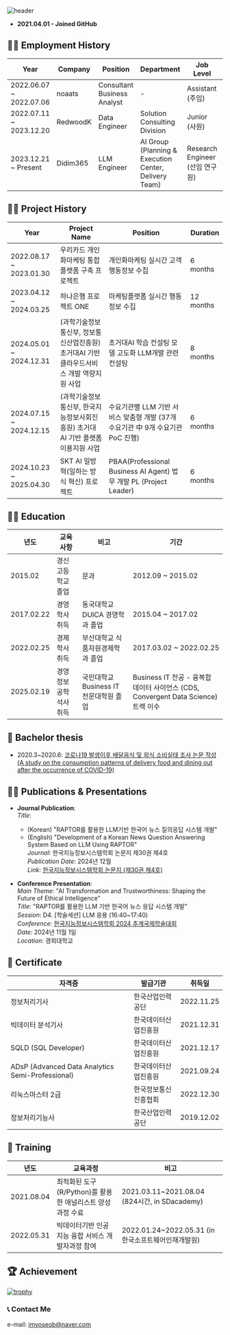 ![header](https://capsule-render.vercel.app/api?type=waving&reversal=True&color=gradient&text=%20Yun%20Yoseob%20&height=200&section=header&fontSize=50&fontAlign=75&fontAlignY=45)

- **2021.04.01 - Joined GitHub**

## 👨‍💼 Employment History

| Year   |  Company   |  Position   | Department | Job Level | Duration | Remarks | 
|---|---|---|---|---|---|:---:|
| 2022.06.07 ~ 2022.07.06 | noaats | Consultant Business Analyst | - | Assistant (주임)  | 1 month | - |
| 2022.07.11 ~ 2023.12.20 | RedwoodK | Data Engineer | Solution Consulting Division | Junior (사원) | 17 months | - |
| 2023.12.21 ~ Present | Didim365 | LLM Engineer | AI Group (Planning & Execution Center, Delivery Team) | Research Engineer (선임 연구원) | Ongoing | [Didim365-RedwoodK 인수 합병으로 인한 소속 변경](https://www.didim365.com/press/%EB%94%94%EB%94%A4365-%EB%A0%88%EB%93%9C%EC%9A%B0%EB%93%9C%EC%BC%80%EC%9D%B4-%ED%95%A9%EB%B3%91-%ED%81%B4%EB%9D%BC%EC%9A%B0%EB%93%9C-dx%EB%A5%BC-%EB%84%98%EC%96%B4-ai-msp%EB%A1%9C-%EB%8F%84/) |

## 👨‍💻 Project History

| Year   |  Project Name | Position   | Duration|
|---|---|---|---|
| 2022.08.17 ~ 2023.01.30 | 우리카드 개인화마케팅 통합플랫폼 구축 프로젝트 | 개인화마케팅 실시간 고객행동정보 수집 | 6 months |
| 2023.04.12 ~ 2024.03.25 | 하나은행 프로젝트 ONE | 마케팅플랫폼 실시간 행동정보 수집 | 12 months |
| 2024.05.01 ~ 2024.12.31 |  (과학기술정보통신부, 정보통신산업진흥원) 초거대AI 기반 클라우드서비스 개발 역량지원 사업 | 초거대AI 학습 컨설팅 모델 고도화 LLM개발 관련 컨설팅 | 8 months |
| 2024.07.15 ~ 2024.12.15 | (과학기술정보통신부, 한국지능정보사회진흥원) 초거대AI 기반 플랫폼 이용지원 사업  | 수요기관별 LLM 기반 서비스 맞춤형 개발 (37개 수요기관 中 9개 수요기관 PoC 진행) | 6 months |
| 2024.10.23 ~ 2025.04.30 |  SKT AI 일방혁(일하는 방식 혁신) 프로젝트 |  PBAA(Professional Business AI Agent) 법무 개발 PL (Project Leader) | 6 months |

## 👨‍🎓 Education

| 년도   | 교육사항   | 비고   | 기간 |
|---|---|---|---|
| 2015.02   | 경신고등학교 졸업 | 문과   | 2012.09 ~ 2015.02 |
| 2017.02.22   | 경영학사 취득  | 동국대학교 DUICA 경영학과 졸업 | 2015.04 ~ 2017.02   |
| 2022.02.25   | 경제학사 취득 | 부산대학교 식품자원경제학과 졸업 | 2017.03.02 ~ 2022.02.25   |
| 2025.02.19 | 경영정보공학석사 취득 | 국민대학교 Business IT <br> 전문대학원 졸업 | Business IT 전공 - 융복합 데이터 사이언스 (CDS, Convergent Data Science) 트랙 이수  | 2023.03.02 ~ 2025.02.19 |

## 📑 Bachelor thesis
- 2020.3~2020.6: [코로나19 발생이후 배달음식 및 외식 소비실태 조사 논문 작성 <br> (A study on the consumption patterns of delivery food and dining out after the occurrence of COVID-19)](https://github.com/yunyoseob/PNU/blob/master/Study/%EC%BD%94%EB%A1%9C%EB%82%9819%20%EB%B0%9C%EC%83%9D%EC%9D%B4%ED%9B%84%20%EB%B0%B0%EB%8B%AC%EC%9D%8C%EC%8B%9D%20%EB%B0%8F%20%EC%99%B8%EC%8B%9D%20%EC%86%8C%EB%B9%84%EC%8B%A4%ED%83%9C%20%EC%A1%B0%EC%82%AC.pdf)

## 👨‍🏫 Publications & Presentations

- **Journal Publication**:  
  *Title*:
  - (Korean) "RAPTOR를 활용한 LLM기반 한국어 뉴스 질의응답 시스템 개발"
  - (English) "Development of a Korean News Question Answering System Based on LLM Using RAPTOR"  
  *Journal*: 한국지능정보시스템학회 논문지 제30권 제4호  
  *Publication Date*: 2024년 12월  
  *Link*: [한국지능정보시스템학회 논문지 (제30권 제4호)](https://www.jiisonline.org/index.php?mnu=archive&archiveId=1066&tparam=30.4.12.2024)


- **Conference Presentation**:  
  *Main Theme*: "AI Transformation and Trustworthiness: Shaping the Future of Ethical Intelligence"  
  *Title*: "RAPTOR를 활용한 LLM 기반 한국어 뉴스 응답 시스템 개발"  
  *Session*: D4. [학술세션] LLM 응용 (16:40~17:40)  
  *Conference*: [한국지능정보시스템학회 2024 추계국제학술대회](https://www.kiiss.or.kr/conference/conf/sub01.html)  
  *Date*: 2024년 11월 1일  
  *Location*: 경희대학교  

## 📄 Certificate

| 자격증  | 발급기관   | 취득일   |
|---|---|---|
| 정보처리기사  | 한국산업인력공단  | 2022.11.25 |
| 빅데이터 분석기사    | 한국데이터산업진흥원 | 2021.12.31   |
| SQLD (SQL Developer)  | 한국데이터산업진흥원  | 2021.12.17   |
| ADsP (Advanced Data Analytics Semi-Professional)  | 한국데이터산업진흥원   | 2021.09.24   |
| 리눅스마스터 2급  | 한국정보통신진흥협회  | 2022.12.30 |
| 정보처리기능사   | 한국산업인력공단   | 2019.12.02   |

## 🏫 Training
 
 | 년도   | 교육과정   | 비고   | 
 |---|---|---|
 | 2021.08.04   | 최적화된 도구(R/Python)를 활용한 애널리스트 양성과정 수료   | 2021.03.11~2021.08.04             (824시간, in SDacademy)   |
 | 2022.05.31   | 빅데이터기반 인공지능 융합 서비스 개발자과정 참여   | 2022.01.24~2022.05.31 (in 한국소프트웨어인재개발원) |

## 🏆 Achievement

[![trophy](https://github-profile-trophy.vercel.app/?username=yunyoseob&row=2&column=3)](https://github.com/yunyoseob/github-profile-trophy)

### 📞 Contact Me
e-mail: imyoseob@naver.com
